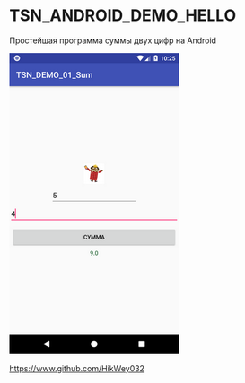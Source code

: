# TSN_ANDROID_DEMO_HELLO
Простейшая программа суммы двух цифр на Android

![Screenshot](screenshot.png)

https://www.github.com/HikWey032
